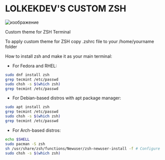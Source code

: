 # LOLKEKDEV'S CUSTOM ZSH

![изображение](https://user-images.githubusercontent.com/105867115/224561291-b84c2819-e44a-4e61-b323-bfcf73a8bb44.png)

Custom theme for ZSH Terminal

To apply custom theme for ZSH copy .zshrc file to your /home/yourname folder

How to install zsh and make it as your main terminal:

- For Fedora and RHEL:
```bash
sudo dnf install zsh
grep tecmint /etc/passwd
sudo chsh -s $(which zsh)
grep tecmint /etc/passwd
```
- For Debian-based distros with apt package manager:
```bash
sudo apt install zsh
grep tecmint /etc/passwd
sudo chsh -s $(which zsh)
grep tecmint /etc/passwd
```
- For Arch-based distros:
```bash
echo $SHELL
sudo pacman -S zsh
sh /usr/share/zsh/functions/Newuser/zsh-newuser-install -f # Configure your ZSH
sudo chsh -s $(which zsh)
```
